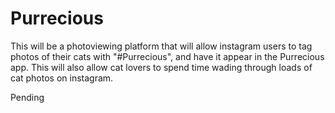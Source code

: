 Purrecious
==========

This will be a photoviewing platform that will allow instagram users to tag photos of their cats with "#Purrecious", and have it appear in the Purrecious app. This will also allow cat lovers to spend time wading through loads of cat photos on instagram.

Pending 
